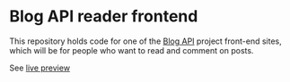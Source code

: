 # Blog API reader frontend

This repository holds code for one of the [Blog API](https://github.com/VMadhuranga/blog-api) project front-end sites, which will be for people who want to read and comment on posts.

See [live preview](https://blog-api.pages.dev/posts)

